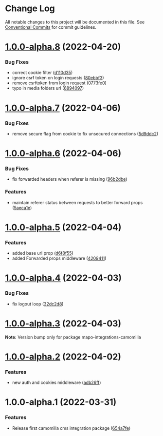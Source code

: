 # Change Log

All notable changes to this project will be documented in this file.
See [Conventional Commits](https://conventionalcommits.org) for commit guidelines.

# [1.0.0-alpha.8](https://github.com/lotrekagency/mapo-integrations-camomilla/compare/v1.0.0-alpha.7...v1.0.0-alpha.8) (2022-04-20)


### Bug Fixes

* correct cookie filter ([d110d35](https://github.com/lotrekagency/mapo-integrations-camomilla/commit/d110d355363120137c53c2ca6072100edbe0c1c7))
* ignore csrf token on login requests ([80ebbf3](https://github.com/lotrekagency/mapo-integrations-camomilla/commit/80ebbf3c4e0d0af8654ec3f9378e455f80e79249))
* remove csrftoken from login request ([0773fe0](https://github.com/lotrekagency/mapo-integrations-camomilla/commit/0773fe0005599d1ef3bd306157f61fa1949ad5b5))
* typo in media folders url ([6894097](https://github.com/lotrekagency/mapo-integrations-camomilla/commit/689409739f4605d12f9e34fa2b453f3e2d680ca0))





# [1.0.0-alpha.7](https://github.com/lotrekagency/mapo-integrations-camomilla/compare/v1.0.0-alpha.6...v1.0.0-alpha.7) (2022-04-06)


### Bug Fixes

* remove secure flag from cookie to fix unsecured connections ([5d9ddc2](https://github.com/lotrekagency/mapo-integrations-camomilla/commit/5d9ddc2040aae891449e15a7b07ac45c67a60cdc))





# [1.0.0-alpha.6](https://github.com/lotrekagency/mapo-integrations-camomilla/compare/v1.0.0-alpha.5...v1.0.0-alpha.6) (2022-04-06)


### Bug Fixes

* fix forwarded headers when referer is missing ([96b2dbe](https://github.com/lotrekagency/mapo-integrations-camomilla/commit/96b2dbe2ecebe2610f9d66832adacaf15ee232e9))


### Features

* maintain referer status between requests to better forward props ([5aeca1e](https://github.com/lotrekagency/mapo-integrations-camomilla/commit/5aeca1e50cd89fcae7eefff8bf2028caa0a62325))





# [1.0.0-alpha.5](https://github.com/lotrekagency/mapo-integrations-camomilla/compare/v1.0.0-alpha.4...v1.0.0-alpha.5) (2022-04-04)


### Features

* added base url prop ([d6f8f55](https://github.com/lotrekagency/mapo-integrations-camomilla/commit/d6f8f55de702ef9dec39082d96b1b0a67cee7e54))
* added Forwarded props middleware ([4209411](https://github.com/lotrekagency/mapo-integrations-camomilla/commit/4209411d630bbc59756e7fdad293c5b23abc3f8f))





# [1.0.0-alpha.4](https://github.com/lotrekagency/mapo-integrations-camomilla/compare/v1.0.0-alpha.3...v1.0.0-alpha.4) (2022-04-03)


### Bug Fixes

* fix logout loop ([32dc2d8](https://github.com/lotrekagency/mapo-integrations-camomilla/commit/32dc2d8f96f7b6b3f778d876ec544af47a9c4836))





# [1.0.0-alpha.3](https://github.com/lotrekagency/mapo-integrations-camomilla/compare/v1.0.0-alpha.2...v1.0.0-alpha.3) (2022-04-03)

**Note:** Version bump only for package mapo-integrations-camomilla





# [1.0.0-alpha.2](https://github.com/lotrekagency/mapo-integrations-camomilla/compare/v1.0.0-alpha.1...v1.0.0-alpha.2) (2022-04-02)


### Features

* new auth and cookies middleware ([adb26ff](https://github.com/lotrekagency/mapo-integrations-camomilla/commit/adb26ff50d34caab00ee1706319ca6d02ec196ba))





# 1.0.0-alpha.1 (2022-03-31)


### Features

* Release first camomilla cms integration package ([654a7fe](https://github.com/lotrekagency/mapo-integrations-camomilla/commit/654a7fe1ad8f50c8c5da54e79ca219138cd8bd77))
